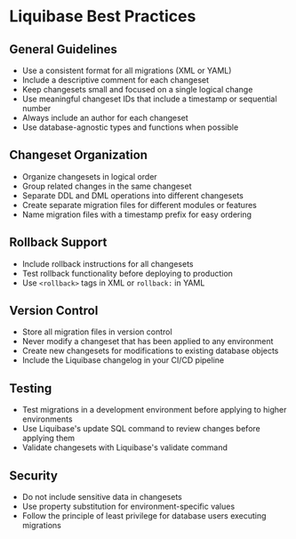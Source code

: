 # Liquibase Best Practices

## General Guidelines
- Use a consistent format for all migrations (XML or YAML)
- Include a descriptive comment for each changeset
- Keep changesets small and focused on a single logical change
- Use meaningful changeset IDs that include a timestamp or sequential number
- Always include an author for each changeset
- Use database-agnostic types and functions when possible

## Changeset Organization
- Organize changesets in logical order
- Group related changes in the same changeset
- Separate DDL and DML operations into different changesets
- Create separate migration files for different modules or features
- Name migration files with a timestamp prefix for easy ordering

## Rollback Support
- Include rollback instructions for all changesets
- Test rollback functionality before deploying to production
- Use `<rollback>` tags in XML or `rollback:` in YAML

## Version Control
- Store all migration files in version control
- Never modify a changeset that has been applied to any environment
- Create new changesets for modifications to existing database objects
- Include the Liquibase changelog in your CI/CD pipeline

## Testing
- Test migrations in a development environment before applying to higher environments
- Use Liquibase's update SQL command to review changes before applying them
- Validate changesets with Liquibase's validate command

## Security
- Do not include sensitive data in changesets
- Use property substitution for environment-specific values
- Follow the principle of least privilege for database users executing migrations
